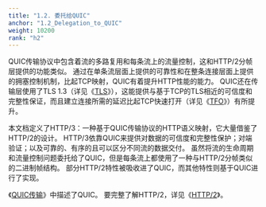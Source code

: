 ```yaml
---
title: "1.2. 委托给QUIC"
anchor: "1.2_Delegation_to_QUIC"
weight: 10200
rank: "h2"
---
```


QUIC传输协议中包含着流的多路复用和每条流上的流量控制，这和HTTP/2分帧层提供的功能类似。
通过在单条流层面上提供的可靠性和在整条连接层面上提供的拥塞控制机制，比起TCP映射，QUIC有着提升HTTP性能的能力。
QUIC还在传输层使用了TLS 1.3（详见《[TLS](https://www.rfc-editor.org/info/rfc8446)》），这能提供与基于TCP的TLS相近的可信度和完整性保证，而且建立连接所需的延迟比起TCP快速打开（详见《[TFO](https://www.rfc-editor.org/info/rfc7413)》）有所提升。

本文档定义了HTTP/3：一种基于QUIC传输协议的HTTP语义映射，它大量借鉴了HTTP/2的设计。
HTTP/3依靠QUIC来提供对数据的可信度和完整性保护；对端验证；以及可靠的、有序的且可以区分不同流的数据交付。
虽然将流的生命周期和流量控制问题委托给了QUIC，但是每条流上都使用了一种与HTTP/2分帧类似的二进制帧结构。
部分HTTP/2特性被吸收进了QUIC，而其他特性则基于QUIC进行了实现。

《[QUIC传输](../RFC9000_Chinese_Simplified)》中描述了QUIC。
要完整了解HTTP/2，详见《[HTTP/2](https://www.rfc-editor.org/info/rfc9113)》。
